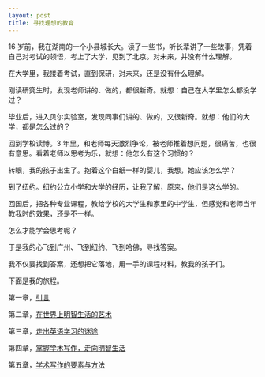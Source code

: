 ```yaml
---
layout: post
title: 寻找理想的教育
---
```


16 岁前，我在湖南的一个小县城长大。读了一些书，听长辈讲了一些故事，凭着自己对考试的领悟，考上了大学，见到了北京。对未来，并没有什么理解。

在大学里，我接着考试，直到保研，对未来，还是没有什么理解。

刚读研究生时，发现老师讲的、做的，都很新奇。就想：自己在大学里怎么都没学过？

毕业后，进入贝尔实验室，发现同事们讲的、做的，又很新奇。就想：他们的大学，都是怎么过的？

回到学校读博。3 年里，和老师每天激烈争论，被老师推着想问题，很痛苦，也很有意思。看着老师以思考为乐，就想：他怎么有这个习惯的？

转眼，我的孩子出生了。抱着这个白纸一样的婴儿，我想，她应该怎么学？

到了纽约。纽约公立小学和大学的经历，让我了解，原来，他们是这么学的。

回国后，把各种专业课程，教给学校的大学生和家里的中学生，但感觉和老师当年教我时的效果，还是不一样。

怎么才能学会思考呢？

于是我的心飞到广州、飞到纽约、飞到哈佛，寻找答案。

我不仅要找到答案，还想把它落地，用一手的课程材料，教我的孩子们。

下面是我的旅程。

第一章，[引言](pub/1-intro/1-zhao)

第二章，[在世界上明智生活的艺术](pub/2-libra/0-0-goal)

第三章，[走出英语学习的迷途](pub/3-english/0-0-intro)

第四章，[掌握学术写作，走向明智生活](pub/4-write/0-0-intro)

第五章，[学术写作的要素与方法](pub/5-argu/0-0-intro)

<!-- cd /Users/yishuai/Documents/GDrive-2/Website/book/book -->
<!-- jekyll serve --trace -->

<!-- cd /Users/yishuai/.gem/ruby/3.1.2/gems/web/webrick-1.7.0 -->
<!-- bundle add webrick -->
